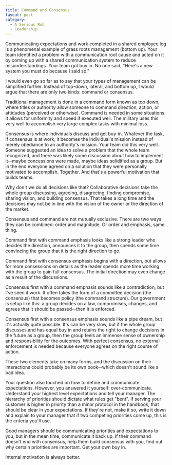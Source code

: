 ```yaml
---
title: Command and Consensus
layout: post
category:
  - A Serious Rob
  - Leadership
---
```

Communicating expectations and work completed in a shared employee log is a phenomenal example of grass roots management (bottom up). Your team identified a problem with a communication root cause and acted on it by coming up with a shared communication system to reduce misunderstandings. Your team got buy in. No one said, "Here's a new system you must do because I said so."

I would even go so far as to say that your types of management can be simplified further. Instead of top-down, lateral, and bottom up, I would argue that there are only two kinds: command or consensus.

Traditional management is done in a command form known as top down, where titles or authority allow someone to command direction, action, or attidudes (perceived or otherwise). Command is needed in some situations. It allows for uniformity and speed if executed well. The military uses this very well to accomplish very large complex tasks with minimal loss.

Consensus is where individuals discuss and get buy-in. Whatever the task, if consensus is at work, it becomes the individual's mission instead of merely obediance to an authority's mission. Your team did this very well. Someone suggested an idea to solve a problem that the whole team recognized, and there was likely some discussion about how to implement it--maybe concessions were made, maybe ideas solidified as a group. But in the end everyone agreed on a solution that they were personally motivated to accomplish. Together. And that's a powerful motivation that builds teams.

Why don't we do all decisions like that? Collaborative decisions take the whole group discussing, agreeing, disagreeing, finding compromise, sharing vision, and building consensus. That takes a long time and the decisions may not be in line with the vision of the owner or the direction of the market.

Consensus and command are not mutually exclusive. There are two ways they can be combined: order and magnitude. Or order and emphasis, same thing.

Command first with command emphasis looks like a strong leader who decides the direction, announces it to the group, then spends some time convincing the group that it is the right direction to go.

Command first with consensus emphasis begins with a direction, but allows for more consessions on details as the leader spends more time working with the group to gain full consensus. The initial direction may even change as a result of the discussions.

Consensus first with a command emphasis sounds like a contradiction, but I've seen it work. It often takes the form of a committee decision (the consensus) that becomes policy (the command structure). Our government is setup like this: a group decides on a law, compromises, changes, and agrees that it should be passed--then it is enforced.

Consensus first with a consensus emphasis sounds like a pipe dream, but it's actually quite possible. It's can be very slow, but if the whole group discusses and has equal buy in and retains the right to change decisions in the future as a group, then the group feels an immense sense of ownership and responsibility for the outcomes. With perfect consensus, no external enforcement is needed because everyone agrees on the right course of action.

These two elements take on many forms, and the discussion on their interactions could probably be its own book--which doesn't sound like a bad idea.

Your question also touched on how to define and communicate expectations. However, you answered it yourself: over-communicate. Understand your highest level expectations and tell your manager. The hierarchy of priorities should dictate what rules get "bent". If serving your customer is higher in priority than a minor protocol in the handbook, that should be clear in your expectations. If they're not, make it so, write it down and explain to your manager that if two competing priorities come up, this is the criteria you'll use.

Good managers should be communicating priorities and expectations to you, but in the mean time, communicate it back up. If their command doesn't end with consensus, help them build consensus with you, find out why certain priorities are important. Get your own buy in.

Internal motivation is always better.